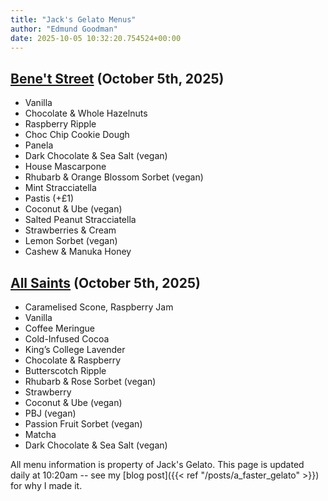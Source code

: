 ```yaml
---
title: "Jack's Gelato Menus"
author: "Edmund Goodman"
date: 2025-10-05 10:32:20.754524+00:00
---
```


## [Bene't Street](https://www.jacksgelato.com/bene-t-street-menu) (October 5th, 2025)

- Vanilla
- Chocolate & Whole Hazelnuts
- Raspberry Ripple
- Choc Chip Cookie Dough
- Panela
- Dark Chocolate & Sea Salt (vegan)
- House Mascarpone
- Rhubarb & Orange Blossom Sorbet (vegan)
- Mint Stracciatella
- Pastis (+£1)
- Coconut & Ube (vegan)
- Salted Peanut Stracciatella
- Strawberries & Cream
- Lemon Sorbet (vegan)
- Cashew & Manuka Honey


## [All Saints](https://www.jacksgelato.com/all-saints-menu) (October 5th, 2025)

- Caramelised Scone, Raspberry Jam
- Vanilla
- Coffee Meringue
- Cold-Infused Cocoa
- King’s College Lavender
- Chocolate & Raspberry
- Butterscotch Ripple
- Rhubarb & Rose Sorbet (vegan)
- Strawberry
- Coconut & Ube (vegan)
- PBJ (vegan)
- Passion Fruit Sorbet (vegan)
- Matcha
- Dark Chocolate & Sea Salt (vegan)

All menu information is property of Jack's Gelato. This page is
updated daily at 10:20am -- see my
[blog post]({{< ref "/posts/a_faster_gelato" >}}) for why I made it.
